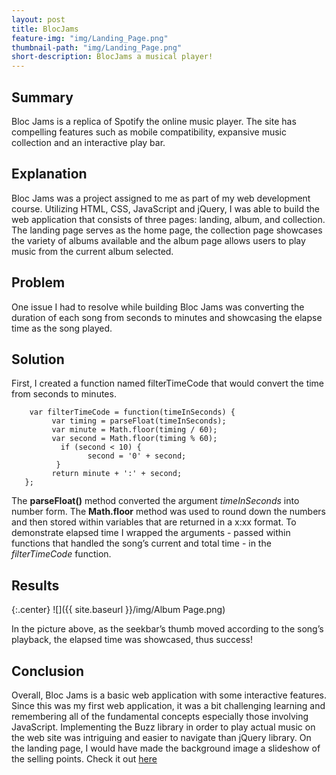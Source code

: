 ```yaml
---
layout: post
title: BlocJams
feature-img: "img/Landing_Page.png"
thumbnail-path: "img/Landing_Page.png"
short-description: BlocJams a musical player!
---
```

## Summary
Bloc Jams is a replica of Spotify the online music player. The site has compelling features such as mobile compatibility, expansive music collection and an interactive play bar.

## Explanation
Bloc Jams was a project assigned to me as part of my web development course. Utilizing HTML, CSS, JavaScript and jQuery, I was able to build the web application that consists of three pages: landing, album, and collection. The landing page serves as the home page, the collection page showcases the variety of albums available and the album page allows users to play music from the current album selected.

## Problem
One issue I had to resolve while building Bloc Jams was converting the duration of each song from seconds to minutes and showcasing the elapse time as the song played.  

## Solution
First, I created a function named filterTimeCode that would convert the time from seconds to minutes.

        var filterTimeCode = function(timeInSeconds) {      
	         var timing = parseFloat(timeInSeconds);
	         var minute = Math.floor(timing / 60);
	         var second = Math.floor(timing % 60);
	           if (second < 10) {
		             second = '0' + second;
	          }
	         return minute + ':' + second;
	   };

The **parseFloat()** method converted the argument *timeInSeconds* into number form. The **Math.floor** method was used to round down the numbers and then stored within variables that are returned in a x:xx format. To demonstrate elapsed time I wrapped the arguments - passed within functions that handled the song’s current and total time - in the *filterTimeCode* function.

## Results
{:.center}
![]({{ site.baseurl }}/img/Album Page.png)

In the picture above, as the seekbar’s thumb moved according to the song’s playback, the elapsed time was showcased, thus success!

## Conclusion
Overall, Bloc Jams is a basic web application with some interactive features. Since this was my first web application, it was a bit challenging learning and remembering all of the fundamental concepts especially those involving JavaScript. Implementing the Buzz library in order to play actual music on the web site was intriguing and easier to navigate than jQuery library. On the landing page, I would have made the background image a slideshow of the selling points.
Check it out [here](https://bloc-jamsakw.netlify.com/)
